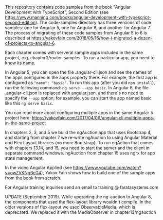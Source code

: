 This repository contains code samples from the book "Angular Development with TypeScript", Second Edition (see https://www.manning.com/books/angular-development-with-typescript-second-edition). The code-samples directory has three versions of code samples: one for Angular 5, one for Angular 6, and another for Angular 7. The process of migrating of these code samples from Angular 5 to 6 is described at https://yakovfain.com/2018/05/16/how-i-migrated-a-dozen-of-projects-to-angular-6.

Each chapter comes with serveral sample apps included in the same project, e.g. chapter3/router-samples. To run a particular app, you need to know its name. 

In Angular 5, you can open the file .angular-cli.json and see the names of the apps configured in the apps property there. For example, the first app is configured as ```"name": "basic"```. To run this app (after you did ```npm install```), run the following command: ```ng serve --app basic```. In Angular 6, the file .angular-cli.json is replaced with angular.json, and there's no need to specify the ```--app``` option; for example, you can start the app named basic like this ```ng serve basic```.

You can read more about configuring multiple apps in the same Angular 5 project here: https://yakovfain.com/2017/04/06/angular-cli-multiple-apps-in-the-same-project

In chapters 2, 3, and 5 we build the ngAuction app that uses Bootstrap 4, and starting from chapter 7 we re-write ngAuction to using Angular Material and Flex Layout libraries (no more Bootstrap). To run ngAction that comes with chapters 13,14, and 15, you need to start the server and the client in separate command windows. ngAuction from chapter 15 uses ngrx for app state management.

In the video Angular Applied (see https://www.youtube.com/watch?v=owZVKNg6cG4), Yakov Fain shows how to build one of the sample apps from the book from scratch. 

For Angular training inquiries send an email to training @ faratasystems.com


UPDATE (September 2019).     While upgrading the ng-auction to Angular 8, the components that used the flex-layout library wouldn't compile.  In the older versions of flex-layout we used ObservableMedia, which is deprecated. 
We replaced it with the MediaObserver in chapter13/ngauction
